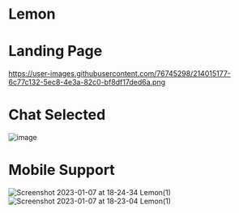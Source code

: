 # Lemon


# Landing Page
https://user-images.githubusercontent.com/76745298/214015177-6c77c132-5ec8-4e3a-82c0-bf8df17ded6a.png


# Chat Selected
![image](![image](https://user-images.githubusercontent.com/76745298/214015369-8d092350-7075-4bb5-815f-3ac44da29bee.png))


# Mobile Support 

 
![Screenshot 2023-01-07 at 18-24-34 Lemon(1)](![image](https://user-images.githubusercontent.com/76745298/214015535-f7bc0ee2-a6b7-4f32-8748-0c1700bdaac1.png))
![Screenshot 2023-01-07 at 18-23-04 Lemon(1)](![image](https://user-images.githubusercontent.com/76745298/214015650-fdf379f1-0890-4700-9abb-c73b82ed85c0.png))
